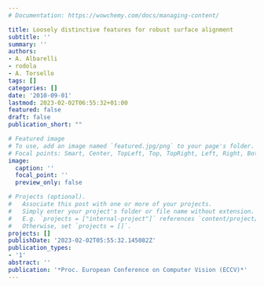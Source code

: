 ```yaml
---
# Documentation: https://wowchemy.com/docs/managing-content/

title: Loosely distinctive features for robust surface alignment
subtitle: ''
summary: ''
authors:
- A. Albarelli
- rodola
- A. Torsello
tags: []
categories: []
date: '2010-09-01'
lastmod: 2023-02-02T06:55:32+01:00
featured: false
draft: false
publication_short: ""

# Featured image
# To use, add an image named `featured.jpg/png` to your page's folder.
# Focal points: Smart, Center, TopLeft, Top, TopRight, Left, Right, BottomLeft, Bottom, BottomRight.
image:
  caption: ''
  focal_point: ''
  preview_only: false

# Projects (optional).
#   Associate this post with one or more of your projects.
#   Simply enter your project's folder or file name without extension.
#   E.g. `projects = ["internal-project"]` references `content/project/deep-learning/index.md`.
#   Otherwise, set `projects = []`.
projects: []
publishDate: '2023-02-02T05:55:32.145082Z'
publication_types:
- '1'
abstract: ''
publication: '*Proc. European Conference on Computer Vision (ECCV)*'
---
```

